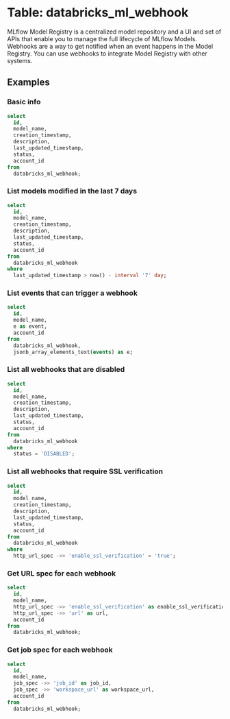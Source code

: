 # Table: databricks_ml_webhook

MLflow Model Registry is a centralized model repository and a UI and set of APIs that enable you to manage the full lifecycle of MLflow Models. Webhooks are a way to get notified when an event happens in the Model Registry. You can use webhooks to integrate Model Registry with other systems.

## Examples

### Basic info

```sql
select
  id,
  model_name,
  creation_timestamp,
  description,
  last_updated_timestamp,
  status,
  account_id
from
  databricks_ml_webhook;
```

### List models modified in the last 7 days

```sql
select
  id,
  model_name,
  creation_timestamp,
  description,
  last_updated_timestamp,
  status,
  account_id
from
  databricks_ml_webhook
where
  last_updated_timestamp > now() - interval '7' day;
```

### List events that can trigger a webhook

```sql
select
  id,
  model_name,
  e as event,
  account_id
from
  databricks_ml_webhook,
  jsonb_array_elements_text(events) as e;
```

### List all webhooks that are disabled

```sql
select
  id,
  model_name,
  creation_timestamp,
  description,
  last_updated_timestamp,
  status,
  account_id
from
  databricks_ml_webhook
where
  status = 'DISABLED';
```

### List all webhooks that require SSL verification

```sql
select
  id,
  model_name,
  creation_timestamp,
  description,
  last_updated_timestamp,
  status,
  account_id
from
  databricks_ml_webhook
where
  http_url_spec ->> 'enable_ssl_verification' = 'true';
```

### Get URL spec for each webhook

```sql
select
  id,
  model_name,
  http_url_spec ->> 'enable_ssl_verification' as enable_ssl_verification,
  http_url_spec ->> 'url' as url,
  account_id
from
  databricks_ml_webhook;
```

### Get job spec for each webhook

```sql
select
  id,
  model_name,
  job_spec ->> 'job_id' as job_id,
  job_spec ->> 'workspace_url' as workspace_url,
  account_id
from
  databricks_ml_webhook;
```